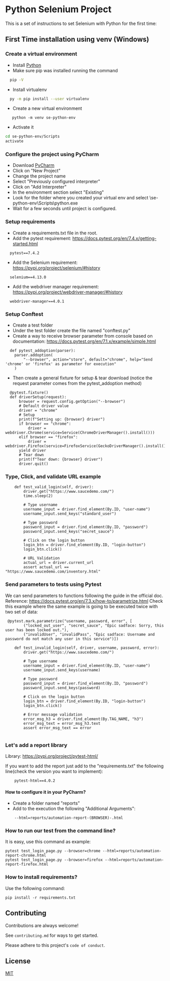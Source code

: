 # Python Selenium Project

This is a set of instructions to set Selenium with Python for the first time:

## First Time installation using venv (Windows)

### Create a virtual environment

- Install [Python](https://www.python.org/downloads/)
- Make sure pip was installed running the command

```bash
  pip -V
```

- Install virtualenv

```bash
  py -m pip install --user virtualenv
```
- Create a new virtual environment

```
   python -m venv se-python-env
```

- Activate it

```bash
cd se-python-env/Scripts
activate
```

### Configure the project using PyCharm

- Download [PyCharm](https://www.jetbrains.com/pycharm/download/?section=windows)
- Click on "New Project"
- Change the project name
- Select "Previously configured interpreter"
- Click on "Add Interpreter"
- In the environment section select "Existing"
- Look for the folder where you created your virtual env and select \se-python-env\Scripts\python.exe
- Wait for a few seconds until project is configured.

### Setup requirements

- Create a requirements.txt file in the root.
- Add the pytest requirement: https://docs.pytest.org/en/7.4.x/getting-started.html

```
  pytest==7.4.2
```

- Add the Selenium requirement: https://pypi.org/project/selenium/#history

```
  selenium==4.13.0
```

- Add the webdriver manager requirement: https://pypi.org/project/webdriver-manager/#history

```
  webdriver-manager==4.0.1
```

### Setup Conftest

- Create a test folder
- Under the test folder create the file named "conftest.py"
- Create a way to receive browser parameter from console based on documentation: https://docs.pytest.org/en/7.1.x/example/simple.html

```
  def pytest_addoption(parser):
    parser.addoption(
        "--browser", action="store", default="chrome", help="Send 'chrome' or 'firefox' as parameter for execution"
    )
```

- Then create a general fixture for setup & tear download (notice the request parameter comes from the pytest_addoption method)

```
  @pytest.fixture()
  def driverSetup(request):
      browser = request.config.getOption("--browser")
      # Default driver value
      driver = "chrome"
      # Setup
      print(f"Setting up: {browser} driver")
      if browser == "chrome":
          driver = webdriver.Chrome(service=Service(ChromeDriverManager().install()))
      elif browser == "firefox":
          driver = webdriver.Firefox(service=FirefoxService(GeckoDriverManager().install()))
      yield driver
      # Tear down
      print(f"Tear down: {browser} driver")
      driver.quit()
```

### Type, Click, and validate URL example

```
    def test_valid_login(self, driver):
        driver.get("https://www.saucedemo.com/")
        time.sleep(2)

        # Type username
        username_input = driver.find_element(By.ID, "user-name")
        username_input.send_keys("standard_user")

        # Type password
        password_input = driver.find_element(By.ID, "password")
        password_input.send_keys("secret_sauce")

        # Click on the login button
        login_btn = driver.find_element(By.ID, "login-button")
        login_btn.click()

        # URL Validation
        actual_url = driver.current_url
        assert actual_url == "https://www.saucedemo.com/inventory.html"
```

### Send parameters to tests using Pytest
We can send parameters to functions following the guide in the official doc. Reference: https://docs.pytest.org/en/7.3.x/how-to/parametrize.html
Check this example where the same example is going to be executed twice with two set of data: 

```
 @pytest.mark.parametrize("username, password, error", [
        ("locked_out_user", "secret_sauce", "Epic sadface: Sorry, this user has been locked out."),
        ("invalidUser", "invalidPass", "Epic sadface: Username and password do not match any user in this service")])
    
    def test_invalid_login(self, driver, username, password, error):
        driver.get("https://www.saucedemo.com/")

        # Type username
        username_input = driver.find_element(By.ID, "user-name")
        username_input.send_keys(username)

        # Type password
        password_input = driver.find_element(By.ID, "password")
        password_input.send_keys(password)

        # Click on the login button
        login_btn = driver.find_element(By.ID, "login-button")
        login_btn.click()

        # Error message validation
        error_msg_h3 = driver.find_element(By.TAG_NAME, "h3")
        error_msg_text = error_msg_h3.text
        assert error_msg_text == error


```

### Let's add a report library
Library: https://pypi.org/project/pytest-html/

If you want to add the report just add to the "requirements.txt" the following line(check the version you want to implement):
```
    pytest-html==4.0.2
```
#### How to configure it in your PyCharm?
- Create a folder named "reports"
- Add to the execution the following "Additional Arguments":
```
    --html=reports/automation-report-(BROWSER)-.html
```

### How to run our test from the command line? 
It is easy, use this command as example: 
```
pytest test_login_page.py --browser=chrome --html=reports/automation-report-chrome.html
pytest test_login_page.py --browser=firefox --html=reports/automation-report-firefox.html
```

### How to install requirements?
Use the following command: 
```
pip install -r requirements.txt
```

## Contributing

Contributions are always welcome!

See `contributing.md` for ways to get started.

Please adhere to this project's `code of conduct`.

## License

[MIT](https://choosealicense.com/licenses/mit/)

